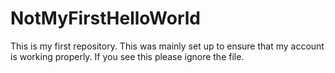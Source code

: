 # NotMyFirstHelloWorld
This is my first repository. This was mainly set up to ensure that my account is working properly. If you see this please ignore the file.
